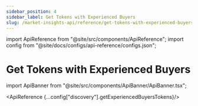 ```yaml
---
sidebar_position: 4
sidebar_label: Get Tokens with Experienced Buyers
slug: /market-insights-api/reference/get-tokens-with-experienced-buyers
---
```


import ApiReference from "@site/src/components/ApiReference";
import config from "@site/docs/configs/api-reference/configs.json";

# Get Tokens with Experienced Buyers

import ApiBanner from "@site/src/components/ApiBanner/ApiBanner.tsx";

<ApiBanner />

<ApiReference {...config["discovery"].getExperiencedBuyersTokens}/>
